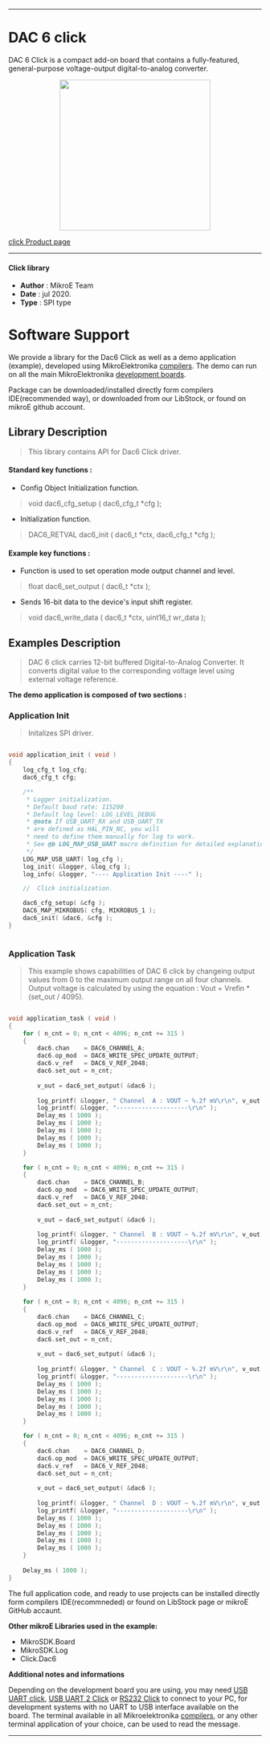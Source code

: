 
---
# DAC 6 click

DAC 6 Click is a compact add-on board that contains a fully-featured, general-purpose voltage-output digital-to-analog converter. 

<p align="center">
  <img src="https://download.mikroe.com/images/click_for_ide/dac6_click.png" height=300px>
</p>

[click Product page](https://www.mikroe.com/dac-6-click)

---


#### Click library 

- **Author**        : MikroE Team
- **Date**          : jul 2020.
- **Type**          : SPI type


# Software Support

We provide a library for the Dac6 Click 
as well as a demo application (example), developed using MikroElektronika 
[compilers](https://shop.mikroe.com/compilers). 
The demo can run on all the main MikroElektronika [development boards](https://shop.mikroe.com/development-boards).

Package can be downloaded/installed directly form compilers IDE(recommended way), or downloaded from our LibStock, or found on mikroE github account. 

## Library Description

> This library contains API for Dac6 Click driver.

#### Standard key functions :

- Config Object Initialization function.
> void dac6_cfg_setup ( dac6_cfg_t *cfg ); 
 
- Initialization function.
> DAC6_RETVAL dac6_init ( dac6_t *ctx, dac6_cfg_t *cfg );


#### Example key functions :

- Function is used to set operation mode output channel and level.
> float dac6_set_output ( dac6_t *ctx );
 
- Sends 16-bit data to the device's input shift register.
> void dac6_write_data ( dac6_t *ctx, uint16_t wr_data );


## Examples Description

> DAC 6 click carries 12-bit buffered Digital-to-Analog Converter. It converts digital value 
> to the corresponding voltage level using external voltage reference.

**The demo application is composed of two sections :**

### Application Init 

> Initalizes SPI driver.

```c

void application_init ( void )
{
    log_cfg_t log_cfg;
    dac6_cfg_t cfg;

    /** 
     * Logger initialization.
     * Default baud rate: 115200
     * Default log level: LOG_LEVEL_DEBUG
     * @note If USB_UART_RX and USB_UART_TX 
     * are defined as HAL_PIN_NC, you will 
     * need to define them manually for log to work. 
     * See @b LOG_MAP_USB_UART macro definition for detailed explanation.
     */
    LOG_MAP_USB_UART( log_cfg );
    log_init( &logger, &log_cfg );
    log_info( &logger, "---- Application Init ----" );

    //  Click initialization.

    dac6_cfg_setup( &cfg );
    DAC6_MAP_MIKROBUS( cfg, MIKROBUS_1 );
    dac6_init( &dac6, &cfg );
}
  
```

### Application Task

> This example shows capabilities of DAC 6 click by changeing
> output values from 0 to the maximum output range on all four channels.
> Output voltage is calculated by using the equation : 
> Vout = Vrefin * (set_out / 4095).

```c

void application_task ( void )
{
    for ( n_cnt = 0; n_cnt < 4096; n_cnt += 315 )
    {
        dac6.chan    = DAC6_CHANNEL_A;
        dac6.op_mod  = DAC6_WRITE_SPEC_UPDATE_OUTPUT;
        dac6.v_ref   = DAC6_V_REF_2048;
        dac6.set_out = n_cnt;
        
        v_out = dac6_set_output( &dac6 );
        
        log_printf( &logger, " Channel  A : VOUT ~ %.2f mV\r\n", v_out );
        log_printf( &logger, "--------------------\r\n" );
        Delay_ms ( 1000 );
        Delay_ms ( 1000 );
        Delay_ms ( 1000 );
        Delay_ms ( 1000 );
        Delay_ms ( 1000 );
    }

    for ( n_cnt = 0; n_cnt < 4096; n_cnt += 315 )
    {
        dac6.chan    = DAC6_CHANNEL_B;
        dac6.op_mod  = DAC6_WRITE_SPEC_UPDATE_OUTPUT;
        dac6.v_ref   = DAC6_V_REF_2048;
        dac6.set_out = n_cnt;
        
        v_out = dac6_set_output( &dac6 );
        
        log_printf( &logger, " Channel  B : VOUT ~ %.2f mV\r\n", v_out );
        log_printf( &logger, "--------------------\r\n" );
        Delay_ms ( 1000 );
        Delay_ms ( 1000 );
        Delay_ms ( 1000 );
        Delay_ms ( 1000 );
        Delay_ms ( 1000 );
    }
    
    for ( n_cnt = 0; n_cnt < 4096; n_cnt += 315 )
    {
        dac6.chan    = DAC6_CHANNEL_C;
        dac6.op_mod  = DAC6_WRITE_SPEC_UPDATE_OUTPUT;
        dac6.v_ref   = DAC6_V_REF_2048;
        dac6.set_out = n_cnt;
        
        v_out = dac6_set_output( &dac6 );
        
        log_printf( &logger, " Channel  C : VOUT ~ %.2f mV\r\n", v_out );
        log_printf( &logger, "--------------------\r\n" );
        Delay_ms ( 1000 );
        Delay_ms ( 1000 );
        Delay_ms ( 1000 );
        Delay_ms ( 1000 );
        Delay_ms ( 1000 );
    }

    for ( n_cnt = 0; n_cnt < 4096; n_cnt += 315 )
    {
        dac6.chan    = DAC6_CHANNEL_D;
        dac6.op_mod  = DAC6_WRITE_SPEC_UPDATE_OUTPUT;
        dac6.v_ref   = DAC6_V_REF_2048;
        dac6.set_out = n_cnt;
        
        v_out = dac6_set_output( &dac6 );
        
        log_printf( &logger, " Channel  D : VOUT ~ %.2f mV\r\n", v_out );
        log_printf( &logger, "--------------------\r\n" );
        Delay_ms ( 1000 );
        Delay_ms ( 1000 );
        Delay_ms ( 1000 );
        Delay_ms ( 1000 );
        Delay_ms ( 1000 );
    }
    
    Delay_ms ( 1000 );
}  

```

The full application code, and ready to use projects can be  installed directly form compilers IDE(recommneded) or found on LibStock page or mikroE GitHub accaunt.

**Other mikroE Libraries used in the example:** 

- MikroSDK.Board
- MikroSDK.Log
- Click.Dac6

**Additional notes and informations**

Depending on the development board you are using, you may need 
[USB UART click](https://shop.mikroe.com/usb-uart-click), 
[USB UART 2 Click](https://shop.mikroe.com/usb-uart-2-click) or 
[RS232 Click](https://shop.mikroe.com/rs232-click) to connect to your PC, for 
development systems with no UART to USB interface available on the board. The 
terminal available in all Mikroelektronika 
[compilers](https://shop.mikroe.com/compilers), or any other terminal application 
of your choice, can be used to read the message.



---
